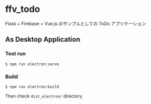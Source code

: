 # ffv_todo
Flask + Firebase + Vue.js のサンプルとしての ToDo アプリケーション

## As Desktop Application

### Test run

```
$ npm run electron:serve
```

### Build
```
$ npm run electron:build
```
Then check `dist_electron/` directory.
